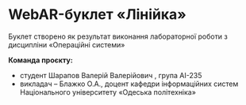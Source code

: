 # WebAR-буклет «Лінійка»
Буклет створено як результат виконання лабораторної роботи з дисципліни «Операційні системи» 

**Команда проєкту:**
- студент Шарапов Валерій Валерійович , група AI-235
- викладач – Блажко О.А., доцент кафедри інформаційних систем Національного університету «Одеська політехніка»


